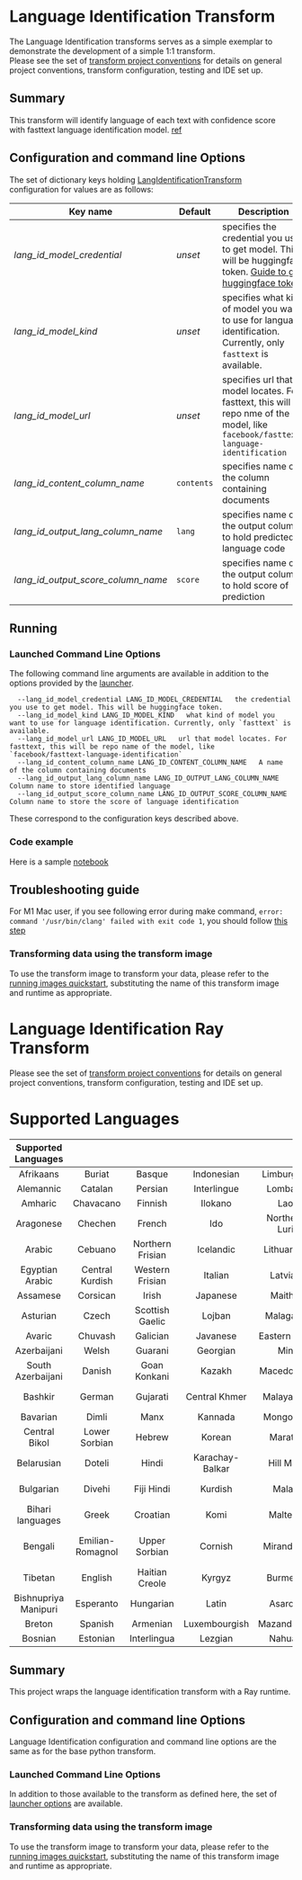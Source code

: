 # Language Identification Transform 
The Language Identification transforms serves as a simple exemplar to demonstrate the development
of a simple 1:1 transform.  
Please see the set of [transform project conventions](../../README.md#transform-project-conventions) for details on general project conventions, transform configuration, testing and IDE set up.

## Summary 
This transform will identify language of each text with confidence score with fasttext language identification model. [ref](https://huggingface.co/facebook/fasttext-language-identification)

## Configuration and command line Options

The set of dictionary keys holding [LangIdentificationTransform](dpk_lang_id/transform.py) 
configuration for values are as follows:

| Key name  | Default  | Description |
|------------|----------|--------------|
| _lang_id_model_credential_ | _unset_ | specifies the credential you use to get model. This will be huggingface token. [Guide to get huggingface token](https://huggingface.co/docs/hub/security-tokens) |
| _lang_id_model_kind_ | _unset_ | specifies what kind of model you want to use for language identification. Currently, only `fasttext` is available. |
| _lang_id_model_url_ | _unset_ |  specifies url that model locates. For fasttext, this will be repo nme of the model, like `facebook/fasttext-language-identification` |
| _lang_id_content_column_name_ | `contents` | specifies name of the column containing documents |
| _lang_id_output_lang_column_name_ | `lang` | specifies name of the output column to hold predicted language code |
| _lang_id_output_score_column_name_ | `score` | specifies name of the output column to hold score of prediction |

## Running

### Launched Command Line Options 
The following command line arguments are available in addition to 
the options provided by 
the [launcher](../../../data-processing-lib/doc/launcher-options.md).
```
  --lang_id_model_credential LANG_ID_MODEL_CREDENTIAL   the credential you use to get model. This will be huggingface token.
  --lang_id_model_kind LANG_ID_MODEL_KIND   what kind of model you want to use for language identification. Currently, only `fasttext` is available.
  --lang_id_model_url LANG_ID_MODEL_URL   url that model locates. For fasttext, this will be repo name of the model, like `facebook/fasttext-language-identification`
  --lang_id_content_column_name LANG_ID_CONTENT_COLUMN_NAME   A name of the column containing documents
  --lang_id_output_lang_column_name LANG_ID_OUTPUT_LANG_COLUMN_NAME   Column name to store identified language
  --lang_id_output_score_column_name LANG_ID_OUTPUT_SCORE_COLUMN_NAME   Column name to store the score of language identification
```
These correspond to the configuration keys described above.

### Code example
Here is a sample [notebook](lang_id.ipynb)

## Troubleshooting guide

For M1 Mac user, if you see following error during make command, `error: command '/usr/bin/clang' failed with exit code 1`, you should follow [this step](https://freeman.vc/notes/installing-fasttext-on-an-m1-mac)


### Transforming data using the transform image

To use the transform image to transform your data, please refer to the 
[running images quickstart](../../../doc/quick-start/run-transform-image.md),
substituting the name of this transform image and runtime as appropriate.

# Language Identification Ray Transform 
Please see the set of
[transform project conventions](../../README.md#transform-project-conventions)
for details on general project conventions, transform configuration,
testing and IDE set up.

# Supported Languages
| Supported Languages |                     |                     |                     |                     |                     |                     |                     |
| :-----------------: | :-----------------: | :-----------------: | :-----------------: | :-----------------: | :-----------------: | :-----------------: | :-----------------: |
| Afrikaans           | Buriat              | Basque              | Indonesian          | Limburgish          | Neapolitan          | Rusyn               | Tagalog             |
| Alemannic           | Catalan             | Persian             | Interlingue         | Lombard             | Low German          | Sanskrit            | Turkish             |
| Amharic             | Chavacano           | Finnish             | Ilokano             | Lao                 | Nepali              | Yakut               | Tatar               |
| Aragonese           | Chechen             | French              | Ido                 | Northern Luri       | Nepal Bhasa         | Sardinian           | Tuvan               |
| Arabic              | Cebuano             | Northern Frisian    | Icelandic           | Lithuanian          | Dutch               | Sicilian            | Uighur              |
| Egyptian Arabic     | Central Kurdish     | Western Frisian     | Italian             | Latvian             | Norwegian Nynorsk   | Scots               | Ukrainian           |
| Assamese            | Corsican            | Irish               | Japanese            | Maithili            | Norwegian           | Sindhi              | Urdu                |
| Asturian            | Czech               | Scottish Gaelic     | Lojban              | Malagasy            | Occitan             | Serbo-Croatian      | Uzbek               |
| Avaric              | Chuvash             | Galician            | Javanese            | Eastern Mari        | Odia                | Sinhala             | Venetian            |
| Azerbaijani         | Welsh               | Guarani             | Georgian            | Min                 | Ossetian            | Slovak              | Veps                |
| South Azerbaijani   | Danish              | Goan Konkani        | Kazakh              | Macedonian          | Punjabi             | Slovenian           | Vietnamese          |
| Bashkir             | German              | Gujarati            | Central Khmer       | Malayalam           | Kapampangan         | Somali              | West Flemish        |
| Bavarian            | Dimli               | Manx                | Kannada             | Mongolian           | Palatine            | Albanian            | Volapük             |
| Central Bikol       | Lower Sorbian       | Hebrew              | Korean              | Marathi             | Polish              | Serbian             | Walloon             |
| Belarusian          | Doteli              | Hindi               | Karachay-Balkar     | Hill Mari           | Piedmontese         | Sundanese           | Waray               |
| Bulgarian           | Divehi              | Fiji Hindi          | Kurdish             | Malay               | Western Punjabi     | Swedish             | Wu Chinese          |
| Bihari languages    | Greek               | Croatian            | Komi                | Maltese             | Pashto              | Swahili             | Kalmyk              |
| Bengali             | Emilian-Romagnol    | Upper Sorbian       | Cornish             | Mirandese           | Portuguese          | Tamil               | Extensible Music Format |
| Tibetan             | English             | Haitian Creole      | Kyrgyz              | Burmese             | Quechua             | Telugu              | Yiddish             |
| Bishnupriya Manipuri| Esperanto           | Hungarian           | Latin               | Asaro'o             | Romansh             | Tajik               | Yoruba              |
| Breton              | Spanish             | Armenian            | Luxembourgish       | Mazandarani         | Romanian            | Thai                | Yue                 |
| Bosnian             | Estonian            | Interlingua         | Lezgian             | Nahuatl             | Russian             | Turkmen             | Chinese             |

## Summary 
This project wraps the language identification transform with a Ray runtime.

## Configuration and command line Options

Language Identification configuration and command line options are the same as for the base python transform. 

### Launched Command Line Options 
In addition to those available to the transform as defined here,
the set of 
[launcher options](../../../data-processing-lib/doc/launcher-options.md) are available.

### Transforming data using the transform image

To use the transform image to transform your data, please refer to the 
[running images quickstart](../../../doc/quick-start/run-transform-image.md),
substituting the name of this transform image and runtime as appropriate.
